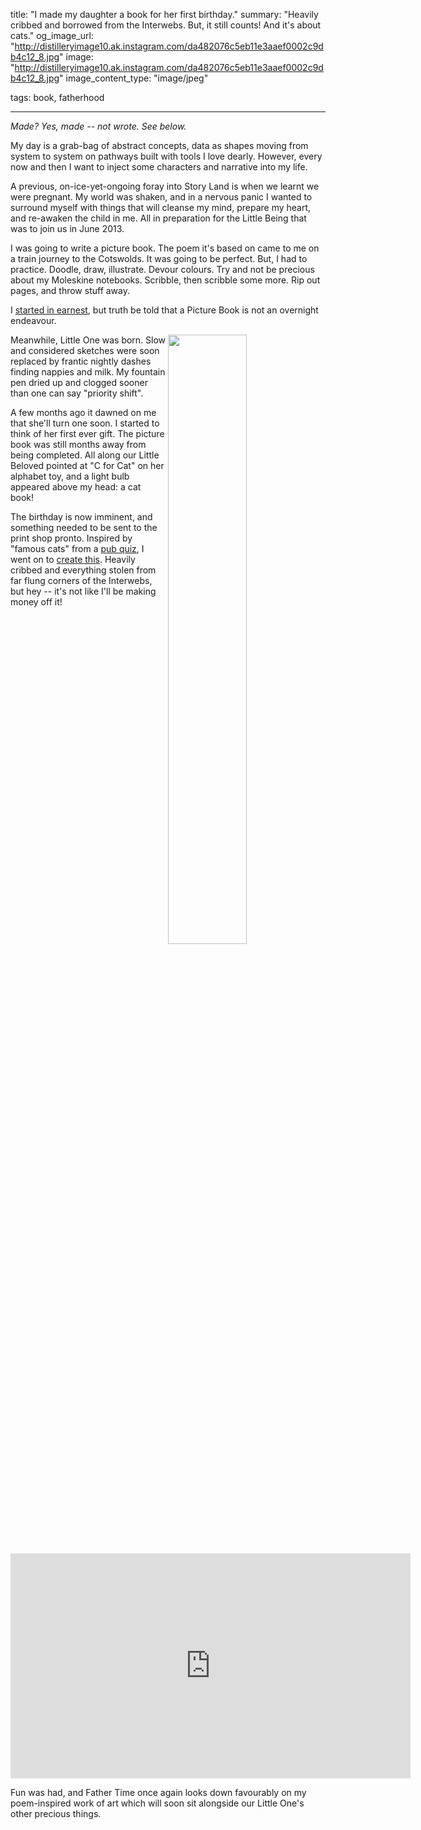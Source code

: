 title: "I made my daughter a book for her first birthday."
summary: "Heavily cribbed and borrowed from the Interwebs. But, it still counts! And it's about cats."
og_image_url: "http://distilleryimage10.ak.instagram.com/da482076c5eb11e3aaef0002c9db4c12_8.jpg"
image: "http://distilleryimage10.ak.instagram.com/da482076c5eb11e3aaef0002c9db4c12_8.jpg"
image_content_type: "image/jpeg"

tags: book, fatherhood

---

<em>Made? Yes, made -- not wrote. See below.</em>

My day is a grab-bag of abstract concepts, data as shapes moving from system to system on pathways built with tools I love dearly. However, every now and then I want to inject some characters and narrative into my life.

A previous, on-ice-yet-ongoing foray into Story Land is when we learnt we were pregnant. My world was shaken, and in a nervous panic I wanted to surround myself with things that will cleanse my mind, prepare my heart, and re-awaken the child in me. All in preparation for the Little Being that was to join us in June 2013.

I was going to write a picture book. The poem it's based on came to me on a train journey to the Cotswolds. It was going to be perfect. But, I had to practice. Doodle, draw, illustrate. Devour colours. Try and not be precious about my Moleskine notebooks. Scribble, then scribble some more. Rip out pages, and throw stuff away.

I [started in earnest](http://instagram.com/p/ZuRH9zAqm6/), but truth be told that a Picture Book is not an overnight endeavour.

<img width="50%" src="http://distilleryimage10.ak.instagram.com/da482076c5eb11e3aaef0002c9db4c12_8.jpg" align="right"> Meanwhile, Little One was born. Slow and considered sketches were soon replaced by frantic nightly dashes finding nappies and milk. My fountain pen dried up and clogged sooner than one can say "priority shift".

A few months ago it dawned on me that she'll turn one soon. I started to think of her first ever gift. The picture book was still months away from being completed. All along our Little Beloved pointed at "C for Cat" on her alphabet toy, and a light bulb appeared above my head: a cat book!

The birthday is now imminent, and something needed to be sent to the print shop pronto. Inspired by "famous cats" from a [pub quiz](http://www.quizmasters.biz/DB/Pic/Famous_Cats/Famous_Cats.html), I went on to [create this](http://cdn.opyate.com/books/AnnabellesEnCATlopediaVolume1CatsonTV.pdf). Heavily cribbed and everything stolen from far flung corners of the Interwebs, but hey -- it's not like I'll be making money off it!

<iframe width="640" height="360" src="http://www.youtube.com/embed/ZATqOT5IzEw?feature=player_embedded" frameborder="0" allowfullscreen></iframe>

Fun was had, and Father Time once again looks down favourably on my poem-inspired work of art which will soon sit alongside our Little One's other precious things.
